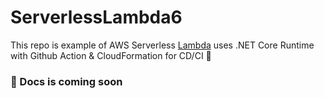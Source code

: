 # ServerlessLambda6
This repo is example of
AWS Serverless [Lambda](https://aws.amazon.com/lambda/) uses .NET Core Runtime with Github Action & CloudFormation for CD/CI 🚀

### **📢 Docs is coming soon**
